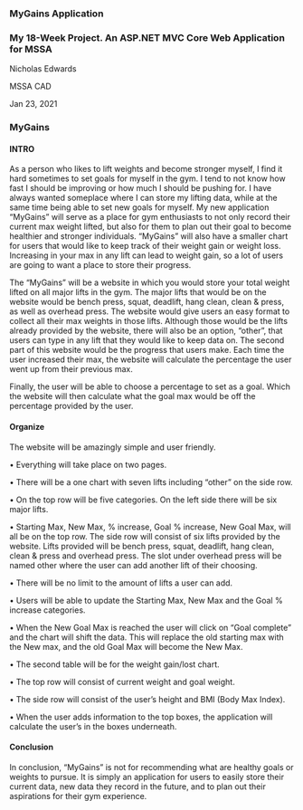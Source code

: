 ### MyGains Application
### My 18-Week Project. An ASP.NET MVC Core Web Application for MSSA

Nicholas Edwards

MSSA CAD

Jan 23, 2021


### MyGains

#### INTRO

As a person who likes to lift weights and become stronger myself, I find it hard sometimes to set goals for myself in the gym. I tend to not know how fast I should be improving or how much I should be pushing for. I have always wanted someplace where I can store my lifting data, while at the same time being able to set new goals for myself. My new application “MyGains” will serve as a place for gym enthusiasts to not only record their current max weight lifted, but also for them to plan out their goal to become healthier and stronger individuals.
	“MyGains” will also have a smaller chart for users that would like to keep track of their weight gain or weight loss. Increasing in your max in any lift can lead to weight gain, so a lot of users are going to want a place to store their progress.

The “MyGains” will be a website in which you would store your total weight lifted on all major lifts in the gym. The major lifts that would be on the website would be bench press, squat, deadlift, hang clean, clean & press, as well as overhead press. The website would give users an easy format to collect all their max weights in those lifts. Although those would be the lifts already provided by the website, there will also be an option, “other”, that users can type in any lift that they would like to keep data on. 
The second part of this website would be the progress that users make. Each time the user increased their max, the website will calculate the percentage the user went up from their previous max. 

Finally, the user will be able to choose a percentage to set as a goal. Which the website will then calculate what the goal max would be off the percentage provided by the user.

#### Organize

The website will be amazingly simple and user friendly.

•	Everything will take place on two pages. 

•	There will be a one chart with seven lifts including “other” on the side row.

•	On the top row will be five categories. On the left side there will be six major lifts.

•	Starting Max, New Max, % increase, Goal % increase, New Goal Max, will all be on the top row. The side row will consist of six lifts provided by the website. Lifts provided will be bench press, squat, deadlift, hang clean, clean & press and overhead press. The slot under overhead press will be named other where the user can add another lift of their choosing.

•	There will be no limit to the amount of lifts a user can add.

•	Users will be able to update the Starting Max, New Max and the Goal % increase categories. 

•	When the New Goal Max is reached the user will click on “Goal complete” and the chart will shift the data. This will replace the old starting max with the New max, and the old Goal Max will become the New Max.

•	The second table will be for the weight gain/lost chart.

•	The top row will consist of current weight and goal weight.

•	The side row will consist of the user’s height and BMI (Body Max Index).

•	When the user adds information to the top boxes, the application will calculate the user’s in the boxes underneath.

#### Conclusion

In conclusion, “MyGains” is not for recommending what are healthy goals or weights to pursue. It is simply an application for users to easily store their current data, new data they record in the future, and to plan out their aspirations for their gym experience. 
